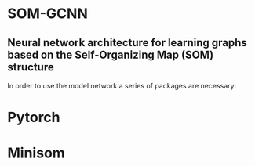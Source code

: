 # SOM-GCNN
Neural network architecture for learning graphs based on the Self-Organizing Map (SOM) structure
--------------------------------------------------------------------------------

In order to use the model network a series of packages are necessary:
  # Pytorch 
  # Minisom
  
